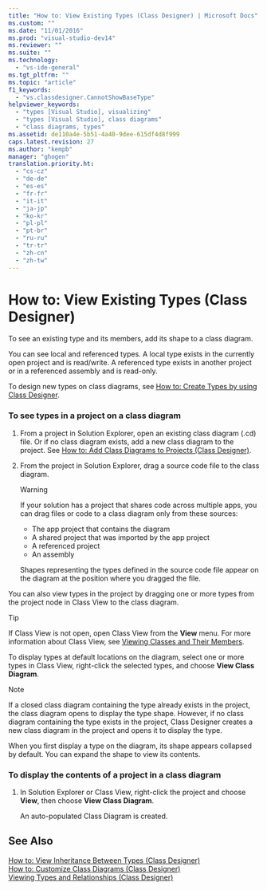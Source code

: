 ```yaml
---
title: "How to: View Existing Types (Class Designer) | Microsoft Docs"
ms.custom: ""
ms.date: "11/01/2016"
ms.prod: "visual-studio-dev14"
ms.reviewer: ""
ms.suite: ""
ms.technology: 
  - "vs-ide-general"
ms.tgt_pltfrm: ""
ms.topic: "article"
f1_keywords: 
  - "vs.classdesigner.CannotShowBaseType"
helpviewer_keywords: 
  - "types [Visual Studio], visualizing"
  - "types [Visual Studio], class diagrams"
  - "class diagrams, types"
ms.assetid: de110a4e-5b51-4a40-9dee-615df4d8f999
caps.latest.revision: 27
ms.author: "kempb"
manager: "ghogen"
translation.priority.ht: 
  - "cs-cz"
  - "de-de"
  - "es-es"
  - "fr-fr"
  - "it-it"
  - "ja-jp"
  - "ko-kr"
  - "pl-pl"
  - "pt-br"
  - "ru-ru"
  - "tr-tr"
  - "zh-cn"
  - "zh-tw"
---
```

# How to: View Existing Types (Class Designer)
To see an existing type and its members, add its shape to a class diagram.  
  
 You can see local and referenced types. A local type exists in the currently open project and is read/write. A referenced type exists in another project or in a referenced assembly and is read-only.  
  
 To design new types on class diagrams, see [How to: Create Types by using Class Designer](../ide/how-to-create-types-by-using-class-designer.md).  
  
### To see types in a project on a class diagram  
  
1.  From a project in Solution Explorer, open an existing class diagram (.cd) file. Or if no class diagram exists, add a new class diagram to the project. See [How to: Add Class Diagrams to Projects (Class Designer)](../ide/how-to-add-class-diagrams-to-projects-class-designer.md).  
  
2.  From the project in Solution Explorer, drag a source code file to the class diagram.  
  
    > [!WARNING]
    >  If your solution has a project that shares code across multiple apps, you can drag files or code to a class diagram only from these sources:  
    >   
    >  -   The app project that contains the diagram  
    > -   A shared project that was imported by the app project  
    > -   A referenced project  
    > -   An assembly  
  
     Shapes representing the types defined in the source code file appear on the diagram at the position where you dragged the file.  
  
 You can also view types in the project by dragging one or more types from the project node in Class View to the class diagram.  
  
> [!TIP]
>  If Class View is not open, open Class View from the **View** menu. For more information about Class View, see [Viewing Classes and Their Members](http://msdn.microsoft.com/en-us/71e9e8f3-261a-4e0c-87bf-5ec48b8bf333).  
  
 To display types at default locations on the diagram, select one or more types in Class View, right-click the selected types, and choose **View Class Diagram**.  
  
> [!NOTE]
>  If a closed class diagram containing the type already exists in the project, the class diagram opens to display the type shape. However, if no class diagram containing the type exists in the project, Class Designer creates a new class diagram in the project and opens it to display the type.  
  
 When you first display a type on the diagram, its shape appears collapsed by default. You can expand the shape to view its contents.  
  
### To display the contents of a project in a class diagram  
  
1.  In Solution Explorer or Class View, right-click the project and choose **View**, then choose **View Class Diagram**.  
  
     An auto-populated Class Diagram is created.  
  
## See Also  
 [How to: View Inheritance Between Types (Class Designer)](../ide/how-to-view-inheritance-between-types-class-designer.md)   
 [How to: Customize Class Diagrams (Class Designer)](../ide/how-to-customize-class-diagrams-class-designer.md)   
 [Viewing Types and Relationships (Class Designer)](../ide/viewing-types-and-relationships-class-designer.md)